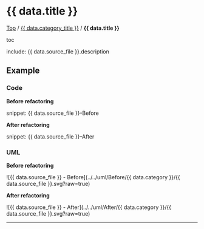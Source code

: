 # {{ data.title }}

[Top](../) / [{{ data.category_title }}](.) / **{{ data.title }}**

toc

include: {{ data.source_file }}.description

## Example

### Code

**Before refactoring**

snippet: {{ data.source_file }}-Before

**After refactoring**

snippet: {{ data.source_file }}-After

### UML

**Before refactoring**

![{{ data.source_file }} - Before](../../uml/Before/{{ data.category }}/{{ data.source_file }}.svg?raw=true)

**After refactoring**

![{{ data.source_file }} - After](../../uml/After/{{ data.category }}/{{ data.source_file }}.svg?raw=true)

-----


